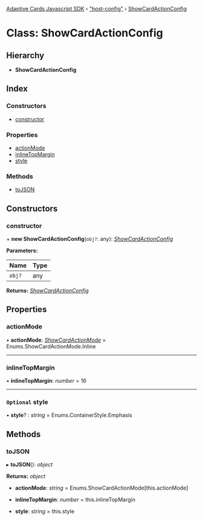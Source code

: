 [Adaptive Cards Javascript SDK](../README.md) › ["host-config"](../modules/_host_config_.md) › [ShowCardActionConfig](_host_config_.showcardactionconfig.md)

# Class: ShowCardActionConfig

## Hierarchy

* **ShowCardActionConfig**

## Index

### Constructors

* [constructor](_host_config_.showcardactionconfig.md#constructor)

### Properties

* [actionMode](_host_config_.showcardactionconfig.md#actionmode)
* [inlineTopMargin](_host_config_.showcardactionconfig.md#inlinetopmargin)
* [style](_host_config_.showcardactionconfig.md#optional-style)

### Methods

* [toJSON](_host_config_.showcardactionconfig.md#tojson)

## Constructors

###  constructor

\+ **new ShowCardActionConfig**(`obj?`: any): *[ShowCardActionConfig](_host_config_.showcardactionconfig.md)*

**Parameters:**

Name | Type |
------ | ------ |
`obj?` | any |

**Returns:** *[ShowCardActionConfig](_host_config_.showcardactionconfig.md)*

## Properties

###  actionMode

• **actionMode**: *[ShowCardActionMode](../enums/_enums_.showcardactionmode.md)* = Enums.ShowCardActionMode.Inline

___

###  inlineTopMargin

• **inlineTopMargin**: *number* = 16

___

### `Optional` style

• **style**? : *string* = Enums.ContainerStyle.Emphasis

## Methods

###  toJSON

▸ **toJSON**(): *object*

**Returns:** *object*

* **actionMode**: *string* = Enums.ShowCardActionMode[this.actionMode]

* **inlineTopMargin**: *number* = this.inlineTopMargin

* **style**: *string* = this.style
